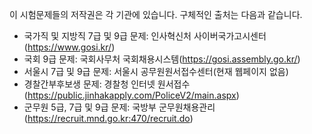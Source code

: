 이 시험문제들의 저작권은 각 기관에 있습니다. 구체적인 출처는 다음과 같습니다.
* 국가직 및 지방직 7급 및 9급 문제: 인사혁신처 사이버국가고시센터(https://www.gosi.kr/)
* 국회 9급 문제: 국회사무처 국회채용시스템(https://gosi.assembly.go.kr/)
* 서울시 7급 및 9급 문제: 서울시 공무원원서접수센터(현재 웹페이지 없음)
* 경찰간부후보생 문제: 경찰청 인터넷 원서접수(https://public.jinhakapply.com/PoliceV2/main.aspx)
* 군무원 5급, 7급 및 9급 문제: 국방부 군무원채용관리(https://recruit.mnd.go.kr:470/recruit.do)